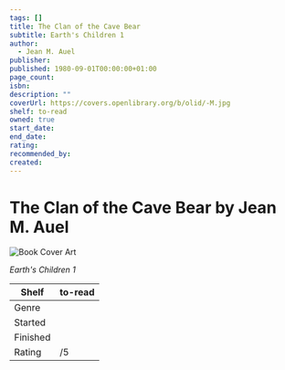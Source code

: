 ```yaml
---
tags: []
title: The Clan of the Cave Bear
subtitle: Earth's Children 1
author:
  - Jean M. Auel
publisher: 
published: 1980-09-01T00:00:00+01:00
page_count: 
isbn: 
description: ""
coverUrl: https://covers.openlibrary.org/b/olid/-M.jpg
shelf: to-read
owned: true
start_date: 
end_date: 
rating: 
recommended_by: 
created: 
---
```


# The Clan of the Cave Bear by Jean M. Auel

![Book Cover Art](https://covers.openlibrary.org/b/olid/-M.jpg)

_Earth's Children 1_

| Shelf | to-read |
| --- | --- |
| Genre |  |
| Started |  |
| Finished |  |
| Rating | /5 |

